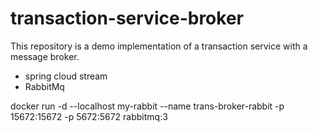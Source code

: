 # transaction-service-broker
This repository is a demo implementation of a transaction service with a message broker.
- spring cloud stream
- RabbitMq

docker run -d --localhost my-rabbit --name trans-broker-rabbit -p 15672:15672 -p 5672:5672 rabbitmq:3